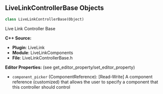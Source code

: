 ## LiveLinkControllerBase Objects

```python
class LiveLinkControllerBase(Object)
```

Live Link Controller Base

**C++ Source:**

- **Plugin**: LiveLink
- **Module**: LiveLinkComponents
- **File**: LiveLinkControllerBase.h

**Editor Properties:** (see get_editor_property/set_editor_property)

- ``component_picker`` (ComponentReference):  [Read-Write] A component reference (customized) that allows the user to specify a component that this controller should control

<a id="unreal.LiveLinkTransformController"></a>